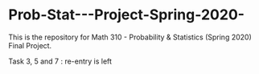 # Prob-Stat---Project-Spring-2020-
This is the repository for Math 310 - Probability &amp; Statistics (Spring 2020) Final Project.

Task 3, 5 and 7 : re-entry is left

